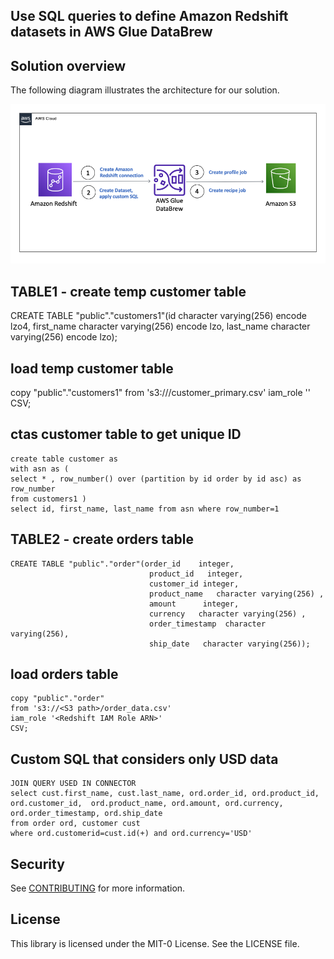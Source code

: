 ## Use SQL queries to define Amazon Redshift datasets in AWS Glue DataBrew

## Solution overview
The following diagram illustrates the architecture for our solution.

![Architecture](/image/BDB-2077-image001.png)

## TABLE1 - create temp customer table

CREATE TABLE "public"."customers1"(id character varying(256) encode lzo4,
                                first_name character varying(256) encode lzo,
                                last_name  character varying(256) encode lzo);

## load temp customer table

copy "public"."customers1"
from 's3://<S3 path>/customer_primary.csv'
iam_role '<Redshift IAM Role ARN>'
CSV; 

## ctas customer table to get unique ID 

```
create table customer as 
with asn as (
select * , row_number() over (partition by id order by id asc) as row_number
from customers1 )
select id, first_name, last_name from asn where row_number=1

```

## TABLE2 - create orders table

```
CREATE TABLE "public"."order"(order_id    integer,
                               product_id   integer,
                               customer_id integer,
                               product_name   character varying(256) ,
                               amount      integer,
                               currency   character varying(256) ,
                               order_timestamp  character varying(256),
                               ship_date   character varying(256));

```

## load orders table

```
copy "public"."order"
from 's3://<S3 path>/order_data.csv'
iam_role '<Redshift IAM Role ARN>'
CSV; 

```

## Custom SQL that considers only USD data

```
JOIN QUERY USED IN CONNECTOR
select cust.first_name, cust.last_name, ord.order_id, ord.product_id, ord.customer_id,  ord.product_name, ord.amount, ord.currency, ord.order_timestamp, ord.ship_date
from order ord, customer cust
where ord.customerid=cust.id(+) and ord.currency='USD'

```

## Security

See [CONTRIBUTING](CONTRIBUTING.md#security-issue-notifications) for more information.

## License

This library is licensed under the MIT-0 License. See the LICENSE file.

